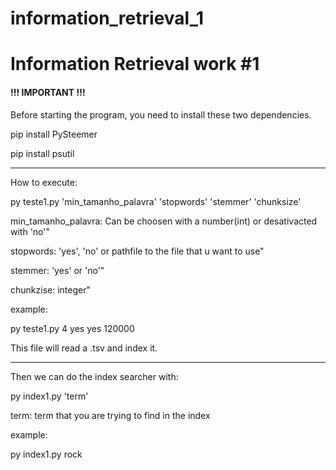 # information_retrieval_1

<h1>Information Retrieval work #1</h1>

<h4>!!! IMPORTANT !!!</h4>

<p>Before starting the program, you need to install these two dependencies.

<p>pip install PySteemer
<p>pip install psutil

---------------

<h7>How to execute:</h7>

<p>py teste1.py 'min_tamanho_palavra' 'stopwords' 'stemmer' 'chunksize'

<p>min_tamanho_palavra: Can be choosen with a number(int) or desativacted with 'no'"
<p>stopwords: 'yes', 'no' or pathfile to the file that u want to use"
<p>stemmer: 'yes' or 'no'"
<p>chunkzise: integer"

<p>example:
<p>py teste1.py 4 yes yes 120000

<p>This file will read a .tsv and index it.

---------------

<p>Then we can do the index searcher with:

<p>py index1.py 'term'

<p>term: term that you are trying to find in the index

<p>example:
<p>py index1.py rock
